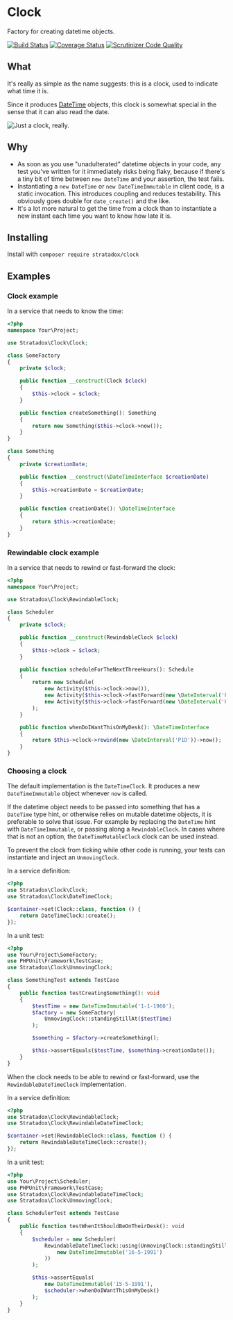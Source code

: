 # Clock
Factory for creating datetime objects.

[![Build Status](https://travis-ci.org/Stratadox/Clock.svg?branch=master)](https://travis-ci.org/Stratadox/Clock)
[![Coverage Status](https://coveralls.io/repos/github/Stratadox/Clock/badge.svg?branch=master)](https://coveralls.io/github/Stratadox/Clock?branch=master)
[![Scrutinizer Code Quality](https://scrutinizer-ci.com/g/Stratadox/Clock/badges/quality-score.png?b=master)](https://scrutinizer-ci.com/g/Stratadox/Clock/?branch=master)

## What
It's really as simple as the name suggests: this is a clock, used to indicate 
what time it is.

Since it produces [DateTime](https://www.php.net/datetimeinterface) objects, 
this clock is somewhat special in the sense that it can also read the date.

![Just a clock, really.](https://upload.wikimedia.org/wikipedia/commons/thumb/3/3a/Balloon_bracket_clock_MET_DP-13122-043.jpg/500px-Balloon_bracket_clock_MET_DP-13122-043.jpg)

## Why
- As soon as you use "unadulterated" datetime objects in your code, any test 
  you've written for it immediately risks being flaky, because if there's a tiny 
  bit of time between `new DateTime` and your assertion, the test fails.
- Instantiating a `new DateTime` or `new DateTimeImmutable` in client 
  code, is a static invocation. This introduces coupling and reduces testability.
  This obviously goes double for `date_create()` and the like.
- It's a lot more natural to get the time from a clock than to instantiate a new 
  instant each time you want to know how late it is.

## Installing
Install with `composer require stratadox/clock`

## Examples
### Clock example
In a service that needs to know the time:
```php
<?php
namespace Your\Project;

use Stratadox\Clock\Clock;

class SomeFactory
{
    private $clock;

    public function __construct(Clock $clock)
    {
        $this->clock = $clock;
    }

    public function createSomething(): Something
    {
        return new Something($this->clock->now());
    }
}

class Something
{
    private $creationDate;

    public function __construct(\DateTimeInterface $creationDate)
    {
        $this->creationDate = $creationDate;
    }

    public function creationDate(): \DateTimeInterface
    {
        return $this->creationDate;
    }
}
```

### Rewindable clock example
In a service that needs to rewind or fast-forward the clock:
```php
<?php
namespace Your\Project;

use Stratadox\Clock\RewindableClock;

class Scheduler
{
    private $clock;

    public function __construct(RewindableClock $clock)
    {
        $this->clock = $clock;
    }

    public function scheduleForTheNextThreeHours(): Schedule
    {
        return new Schedule(
            new Activity($this->clock->now()),
            new Activity($this->clock->fastForward(new \DateInterval('PT1H'))->now()),
            new Activity($this->clock->fastForward(new \DateInterval('PT2H'))->now())
        );
    }

    public function whenDoIWantThisOnMyDesk(): \DateTimeInterface
    {
        return $this->clock->rewind(new \DateInterval('P1D'))->now();
    }
}
```

### Choosing a clock
The default implementation is the `DateTimeClock`. It produces a new 
`DateTimeImmutable` object whenever `now` is called.

If the datetime object needs to be passed into something that has a `DateTime` 
type hint, or otherwise relies on mutable datetime objects, it is preferable to 
solve that issue. For example by replacing the `DateTime` hint with 
`DateTimeImmutable`, or passing along a `RewindableClock`.
In cases where that is not an option, the `DateTimeMutableClock` clock can be 
used instead.

To prevent the clock from ticking while other code is running, your tests can 
instantiate and inject an `UnmovingClock`.

In a service definition:
```php
<?php
use Stratadox\Clock\Clock;
use Stratadox\Clock\DateTimeClock;

$container->set(Clock::class, function () {
    return DateTimeClock::create();
});
```

In a unit test:
```php
<?php
use Your\Project\SomeFactory;
use PHPUnit\Framework\TestCase;
use Stratadox\Clock\UnmovingClock;

class SomethingTest extends TestCase
{
    public function testCreatingSomething(): void
    {
        $testTime = new DateTimeImmutable('1-1-1960');
        $factory = new SomeFactory(
            UnmovingClock::standingStillAt($testTime)
        );

        $something = $factory->createSomething();

        $this->assertEquals($testTime, $something->creationDate());
    }
}
```

When the clock needs to be able to rewind or fast-forward, use the 
`RewindableDateTimeClock` implementation.

In a service definition:
```php
<?php
use Stratadox\Clock\RewindableClock;
use Stratadox\Clock\RewindableDateTimeClock;

$container->set(RewindableClock::class, function () {
    return RewindableDateTimeClock::create();
});
```

In a unit test:
```php
<?php
use Your\Project\Scheduler;
use PHPUnit\Framework\TestCase;
use Stratadox\Clock\RewindableDateTimeClock;
use Stratadox\Clock\UnmovingClock;

class SchedulerTest extends TestCase
{
    public function testWhenItShouldBeOnTheirDesk(): void
    {
        $scheduler = new Scheduler(
            RewindableDateTimeClock::using(UnmovingClock::standingStillAt(
                new DateTimeImmutable('16-5-1991')
            ))
        );

        $this->assertEquals(
            new DateTimeImmutable('15-5-1991'),
            $scheduler->whenDoIWantThisOnMyDesk()
        );
    }
}
```
